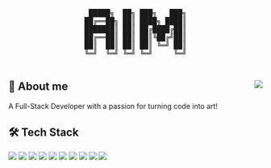 <pre align="center">
  
 █████╗  ██╗ ███╗   ███╗
██╔══██╗ ██║ ████╗ ████║
███████║ ██║ ██╔████╔██║
██╔══██║ ██║ ██║╚██╔╝██║
██║  ██║ ██║ ██║ ╚═╝ ██║
╚═╝  ╚═╝ ╚═╝ ╚═╝     ╚═╝
                   
</pre>

## 🎯 About me <img align="right" src="https://komarev.com/ghpvc/?username=your-github-aimndz"/>
  A Full-Stack Developer with a passion for turning code into art!

## 🛠️ Tech Stack 
  <p>
    <img src="https://img.shields.io/badge/TypeScript-3178C6?logo=Typescript&logoColor=white&style=flat" />
    <img src="https://img.shields.io/badge/JavaScript-F7DF1E?logo=Javascript&logoColor=white&style=flat" />
    <img src="https://img.shields.io/badge/React-61DAFB?logo=React&logoColor=white&style=flat" />
    <img src="https://img.shields.io/badge/Node.js-5FA04E?logo=Node.js&logoColor=white&style=flat" />
    <img src="https://img.shields.io/badge/Express.js-000000?logo=Express&logoColor=white&style=flat" />
    <img src="https://img.shields.io/badge/PostgreSQL-4169E1?logo=Postgresql&logoColor=white&style=flat" />
    <img src="https://img.shields.io/badge/Prisma-2D3748?logo=Prisma&logoColor=white&style=flat" />
    <img src="https://img.shields.io/badge/Tailwind CSS-06B6D4?logo=Tailwindcss&logoColor=white&style=flat" />
    <img src="https://img.shields.io/badge/HTML-E34F26?logo=html5&logoColor=white&style=flat" />
    <img src="https://img.shields.io/badge/CSS-1572B6?logo=css3&logoColor=white&style=flat" />
  </p>


<!--
**aimndz/aimndz** is a ✨ _special_ ✨ repository because its `README.md` (this file) appears on your GitHub profile.

Here are some ideas to get you started:

- 🔭 I’m currently working on ...
- 🌱 I’m currently learning ...
- 👯 I’m looking to collaborate on ...
- 🤔 I’m looking for help with ...
- 💬 Ask me about ...
- 📫 How to reach me: ...
- 😄 Pronouns: ...
- ⚡ Fun fact: ...
-->
